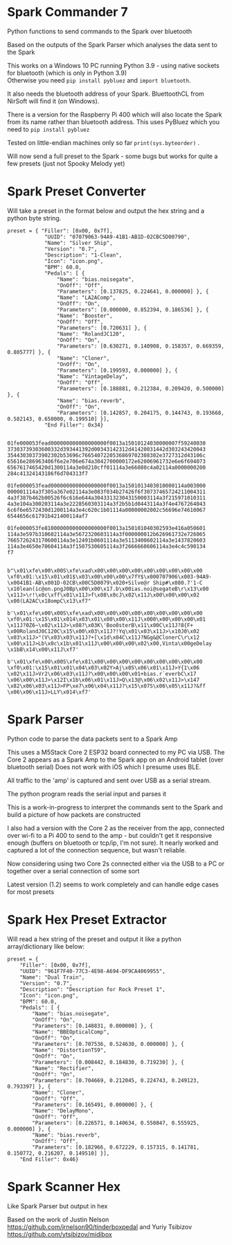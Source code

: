 # Spark Commander 7

Python functions to send commands to the Spark over bluetooth

Based on the outputs of the Spark Parser which analyses the data sent to the Spark  

This works on a Windows 10 PC running Python 3.9 - using native sockets for bluetooth (which is only in Python 3.9)  
Otherwise you need ``` pip install pybluez ``` and ```import bluetooth```.

It also needs the bluetooth address of your Spark. BluettoothCL from NirSoft will find it (on Windows).

There is a version for the Raspberry Pi 400 which will also locate the Spark from its name rather than bluetooth address.  This uses PyBluez which you need to  ```pip install pybluez```   

Tested on little-endian machines only so far ```print(sys.byteorder)``` .  

Will now send a full preset to the Spark - some bugs but works for quite a few presets (just not Spooky Melody yet)

# Spark Preset Converter

Will take a preset in the format below and output the hex string and a python byte string.

```
preset = { "Filler": [0x00, 0x7f],
            "UUID": "07079063-94A9-41B1-AB1D-02CBC5D00790",
            "Name": "Silver Ship",
            "Version": "0.7",
            "Description": "1-Clean",
            "Icon": "icon.png",
            "BPM": 60.0,
            "Pedals": [ {
                "Name": "bias.noisegate",
                "OnOff": "Off",
                "Parameters": [0.137825, 0.224641, 0.000000] }, {
                "Name": "LA2AComp",
                "OnOff": "On",
                "Parameters": [0.000000, 0.852394, 0.186536] }, {
                "Name": "Booster",
                "OnOff": "Off",
                "Parameters": [0.720631] }, {
                "Name": "RolandJC120",
                "OnOff": "On",
                "Parameters": [0.630271, 0.140908, 0.158357, 0.669359, 0.805777] }, {
                "Name": "Cloner",
                "OnOff": "On",
                "Parameters": [0.199593, 0.000000] }, {
                "Name": "VintageDelay",
                "OnOff": "Off",
                "Parameters": [0.188881, 0.212384, 0.209420, 0.500000] }, {
                "Name": "bias.reverb",
                "OnOff": "On",
                "Parameters": [0.142857, 0.204175, 0.144743, 0.193668, 0.582143, 0.650000, 0.199510] }],
            "End Filler": 0x34}


01fe000053fead000000000000000000f0013a15010124030000007f59240030
37303739303600332d393441392d00343142312d41420031442d303243420043
35443030373902302b53696c7665407220536869702308302e3727312d43106c
65616e286963406f6e2e706e674a3042700000172e62006961732e6e6f694073
6567617465420d1300114a3e0d210cff01114a3e66080c4a02114a0000000200
284c41324143186f6d704313f7

01fe000053fead000000000000000000f0013a1501013403010000114a003000
000001114a3f305a367e02114a3e083f034b27426f6f30737465724211004311
4a3f387b462b00526f6c616e644a304331323043150003114a3f215971010311
4a3e104a300203114a3e2228560303114a3f2b5b1d0443114a3f4e4767264043
6c6f6e6572430d1200114a3e4c620c1b01114a00000002002c56696e74610067
6544656c61791b421400114af7

01fe000053fe81000000000000000000f0013a150101040302593e416a050601
114a3e597b310602114a3e5672320603114a3f000000012b626961732e726065
7665726243170600114a3e12491b0601114a3e5113400602114a3e1437820603
114a3e4650e70604114a3f1507530605114a3f2666660606114a3e4c4c590134
f7


b"\x01\xfe\x00\x00S\xfe\xad\x00\x00\x00\x00\x00\x00\x00\x00\x00
\xf0\x01:\x15\x01\x01$\x03\x00\x00\x00\x7fY$\x000707906\x003-94A9-
\x0041B1-AB\x001D-02CB\x00C5D0079\x020+Silve@r Ship#\x080.7'1-C
\x10lean(ic@on.pngJ0Bp\x00\x00\x17.b\x00ias.noi@segateB\r\x13\x00
\x11J>\r!\x0c\xff\x01\x11J>f\x08\x0cJ\x02\x11J\x00\x00\x00\x02
\x00(LA2AC\x18ompC\x13\xf7"

b'\x01\xfe\x00\x00S\xfe\xad\x00\x00\x00\x00\x00\x00\x00\x00\x00
\xf0\x01:\x15\x01\x014\x03\x01\x00\x00\x11J\x000\x00\x00\x00\x01
\x11J?0Z6~\x02\x11J>\x08?\x03K\'Boo0sterB\x11\x00C\x11J?8{F+
\x00RolandJ0C120C\x15\x00\x03\x11J?!Yq\x01\x03\x11J>\x10J0\x02
\x03\x11J>"(V\x03\x03\x11J?+[\x1d\x04C\x11J?NGg&@ClonerC\r\x12
\x00\x11J>Lb\x0c\x1b\x01\x11J\x00\x00\x00\x02\x00,Vinta\x00geDelay
\x1bB\x14\x00\x11J\xf7'

b'\x01\xfe\x00\x00S\xfe\x81\x00\x00\x00\x00\x00\x00\x00\x00\x00
\xf0\x01:\x15\x01\x01\x04\x03\x02Y>Aj\x05\x06\x01\x11J>Y{1\x06
\x02\x11J>Vr2\x06\x03\x11J?\x00\x00\x00\x01+bias.r`everbC\x17
\x06\x00\x11J>\x12I\x1b\x06\x01\x11J>Q\x13@\x06\x02\x11J>\x147
\x82\x06\x03\x11J>FP\xe7\x06\x04\x11J?\x15\x07S\x06\x05\x11J?&ff
\x06\x06\x11J>LLY\x014\xf7'
```


# Spark Parser

Python code to parse the data packets sent to a Spark Amp

This uses a M5Stack Core 2 ESP32 board connected to my PC via USB.
The Core 2 appears as a Spark Amp to the Spark app on an Android tablet (over bluetooth serial)
Does not work with iOS which I presume uses BLE.

All traffic to the 'amp' is captured and sent over USB as a serial stream.

The python program reads the serial input and parses it

This is a work-in-progress to interpret the commands sent to the Spark and build a picture of how packets are constructed

I also had a version with the Core 2 as the receiver from the app, connected over wi-fi to a Pi 400 to send to the amp - but couldn't get it responsive enough (buffers on bluetooth or tcp/ip, I'm not sure). It nearly worked and captured a lot of the connection sequence, but wasn't reliable.

Now considering using two Core 2s connected either via the USB to a PC or together over a serial connection of some sort  

Latest version (1.2) seems to work completely and can handle edge cases for most presets

# Spark Hex Preset Extractor

Will read a hex string of the preset and output it like a python array/dictionary like below:

```
preset = { 
	"Filler": [0x00, 0x7f], 
	"UUID": "961F7F40-77C3-4E98-A694-DF9CA4069955",
	"Name": "Dual Train",
	"Version": "0.7",
	"Description": "Description for Rock Preset 1",
	"Icon": "icon.png",
	"BPM": 60.0,
	"Pedals": [ { 
		"Name": "bias.noisegate",
		"OnOff": "On",
		"Parameters": [0.148831, 0.000000] }, { 
		"Name": "BBEOpticalComp",
		"OnOff": "On",
		"Parameters": [0.707536, 0.524630, 0.000000] }, { 
		"Name": "DistortionTS9",
		"OnOff": "On",
		"Parameters": [0.008442, 0.184830, 0.719230] }, { 
		"Name": "Rectifier",
		"OnOff": "On",
		"Parameters": [0.704669, 0.212045, 0.224743, 0.249123, 0.793397] }, { 
		"Name": "Cloner",
		"OnOff": "Off",
		"Parameters": [0.165491, 0.000000] }, { 
		"Name": "DelayMono",
		"OnOff": "Off",
		"Parameters": [0.226571, 0.140634, 0.550847, 0.555925, 0.000000] }, { 
		"Name": "bias.reverb",
		"OnOff": "Off",
		"Parameters": [0.182966, 0.672229, 0.157315, 0.141781, 0.150772, 0.216207, 0.149510] }], 
	"End Filler": 0x46}
```

# Spark Scanner Hex

Like Spark Parser but output in hex

Based on the work of Justin Nelson https://github.com/jrnelson90/tinderboxpedal and Yuriy Tsibizov https://github.com/ytsibizov/midibox

